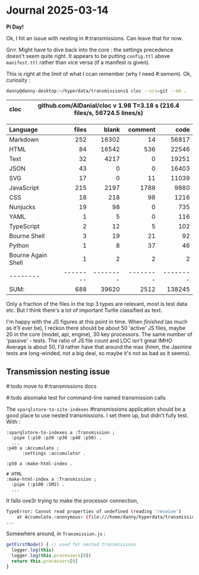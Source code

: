 # Journal 2025-03-14

**Pi Day!**

Ok, I hit an issue with nesting in #:transmissions. Can leave that for now.

Grrr. Might have to dive back into the core : the settings precedence doesn't seem quite right. It appears to be putting `config.ttl` above `manifest.ttl` rather than vice versa (if a manifest is given).

This is right at the limit of what I ccan remember (why I need #:semem). Ok, curiosity :
```sh
danny@danny-desktop:~/hyperdata/transmissions$ cloc --vcs=git --md .
```
cloc|github.com/AlDanial/cloc v 1.98  T=3.18 s (216.4 files/s, 56724.5 lines/s)
--- | ---

Language|files|blank|comment|code
:-------|-------:|-------:|-------:|-------:
Markdown|252|16302|14|56817
HTML|84|16542|536|22546
Text|32|4217|0|19251
JSON|43|0|0|16403
SVG|17|0|11|11039
JavaScript|215|2197|1788|9880
CSS|18|218|98|1216
Nunjucks|19|98|0|735
YAML|1|5|0|116
TypeScript|2|12|5|102
Bourne Shell|3|19|21|92
Python|1|8|37|46
Bourne Again Shell|1|2|2|2
--------|--------|--------|--------|--------
SUM:|688|39620|2512|138245

Only a fraction of the files in the top 3 types are relevant, most is test data etc. But I think there's a lot of important Turtle classified as text.

I'm happy with the JS figures at this point in time. When *finished* (as much as it'll ever be), I reckon there should be about 50 'active' JS files, maybe 20 in the core (model, api, engine), 30 key processors. The same number of 'passive' - tests.
The ratio of JS file count and LOC isn't great IMHO. Average is about 50, I'd rather have that around the max (hmm, the Jasmine tests are long-winded, not a big deal, so maybe it's not as bad as it seems).

## Transmission nesting issue

#:todo move to #:transmissions docs

#:todo alsomake test for command-line named transmission calls

The `sparqlstore-to-site-indexes` #transmissions application should be a good place to use nested transmissions. I set them up, but didn't fully test. With :

```turtle
:sparqlstore-to-indexes a :Transmission ;
  :pipe (:p10 :p20 :p30 :p40 :p50) .
  ...
:p40 a :Accumulate ;
      :settings :accumulator .

:p50 a :make-html-index .

# HTML
:make-html-index a :Transmission ;
  :pipe (:p100 :SM2) .
  ...
```
It falls ove3r trying to make the processor connection,
```sh
TypeError: Cannot read properties of undefined (reading 'receive')
    at Accumulate.<anonymous> (file:///home/danny/hyperdata/transmissions/src/model/Connector.js:28:33)
...
```

Somewhere around, in `Transmission.js` :

```javascript
getFirstNode() { // used for nested transmissions
  logger.log(this)
  logger.log(this.processors[0])
  return this.processors[0]
}
```
